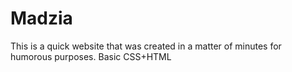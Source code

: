 # Madzia
This is a quick website that was created in a matter of minutes for humorous purposes. Basic CSS+HTML 
